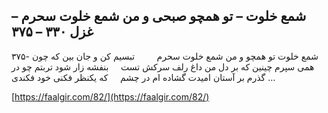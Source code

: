## شمع خلوت –  تو همچو صبحی و من شمع خلوت سحرم – غزل ۳۳۰ – ۳۷۵


۳۷۵- شمع خلوت تو همچو و من شمع خلوت سحرم         تبسیم کن و جان بین که چون همی سپرم چینین که بر دل من داغ رلف سرکش تست     بنفشه زار شود تربتم چو در گذرم بر آستان امیدت گشاده ام در چشم     که یکنظر فکنی خود فکندی &#8230;

[https://faalgir.com/82/](https://faalgir.com/82/) 
